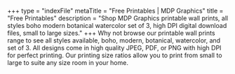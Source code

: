 +++
type = "indexFile"
metaTitle = "Free Printables | MDP Graphics"
title = "Free Printables"
description = "Shop MDP Graphics printable wall prints, all styles boho modern botanical watercolor set of 3, high DPI digital download files, small to large sizes."
+++
Why not browse our printable wall prints range to see all styles available, boho, modern, botanical, watercolor, and set of 3.  All designs come in high quality JPEG, PDF, or PNG with high DPI for perfect printing. Our printing size ratios allow you to print from small to large to suite any size room in your home.
